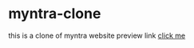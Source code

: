 # myntra-clone
this is a clone of myntra website
preview link [click me](https://iamsujitroy.github.io/Ararat-Landing-Page/)
